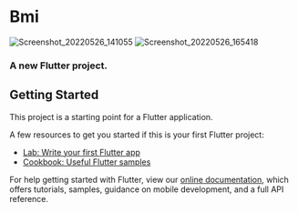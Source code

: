 # Bmi

![Screenshot_20220526_141055](https://user-images.githubusercontent.com/66803809/170514204-5de0f757-e5b7-4d32-8a42-9640db9918e3.png)
![Screenshot_20220526_165418](https://user-images.githubusercontent.com/66803809/170514354-f899f7c4-5de3-432f-b1eb-84ba2a0646a0.png)

### A new Flutter project.

## Getting Started

This project is a starting point for a Flutter application.

A few resources to get you started if this is your first Flutter project:

- [Lab: Write your first Flutter app](https://flutter.dev/docs/get-started/codelab)
- [Cookbook: Useful Flutter samples](https://flutter.dev/docs/cookbook)

For help getting started with Flutter, view our
[online documentation](https://flutter.dev/docs), which offers tutorials,
samples, guidance on mobile development, and a full API reference.
